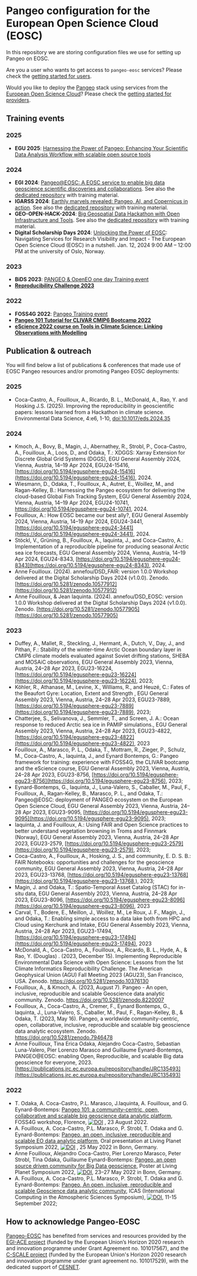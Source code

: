 # Pangeo configuration for the European Open Science Cloud (EOSC)

In this repository we are storing configuration files we use for setting up Pangeo on EOSC.

Are you a user who wants to get access to `pangeo-eosc` services?
Please check the [getting started for users](./users/users-getting-started.md).

Would you like to deploy the [Pangeo](https://pangeo.io/) stack using services
from the [European Open Science Cloud](https://open-science-cloud.ec.europa.eu/)?
Please check the [getting started for providers](./providers/providers-getting-started.md).

## Training events

### 2025
- **EGU 2025**: [Harnessing the Power of Pangeo: Enhancing Your Scientific Data Analysis Workflow with scalable open source tools](https://meetingorganizer.copernicus.org/EGU25/session/53638)

### 2024
- **EGI 2024**: [Pangeo@EOSC: A EOSC service to enable big data geoscience scientific discoveries and collaborations](https://indico.egi.eu/event/6441/contributions/19246/). See also the [dedicated repository](https://pangeo-data.github.io/egi2024-demo/) with training material.
- **IGARSS 2024**: [Earthly marvels revealed: Pangeo, AI, and Copernicus in action](https://www.2024.ieeeigarss.org/). See also the [dedicated repository](https://pangeo-data.github.io/pangeo-igarss2024/intro.html) with training material.
- **GEO-OPEN-HACK-2024**: [Big Geospatial Data Hackathon with Open Infrastructure and Tools](https://iiasa.ac.at/events/jun-2024/geo-open-hack-2024-big-geospatial-data-hackathon-with-open-infrastructure-and-tools). See also the [dedicated repository](https://pangeo-data.github.io/geo-open-hack-2024/intro.html) with training material.
- **Digital Scholarship Days 2024**: [Unlocking the Power of EOSC](https://www.ub.uio.no/english/courses-events/events/dsc/2024/digital-scholarship-days/21-unlocking-eosc.html): Navigating Services for Research Visibility and Impact - The European Open Science Cloud (EOSC) in a nutshell. Jan. 12, 2024 9:00 AM – 12:00 PM at the university of Oslo, Norway.

### 2023
- **BiDS 2023**: [PANGEO & OpenEO one day Training event](https://openeo.cloud/2023/09/05/bids23-satellite-event-monday-6th-november/)
- **[Reproducibility Challenge 2023](https://eds-book.github.io/reproducibility-challenge-2023/intro.html)**

### 2022
- **FOSS4G 2022**: [Pangeo Training event](https://pangeo-data.github.io/foss4g-2022)
- **[Pangeo 101 Tutorial for CLIVAR CMIP6 Bootcamp 2022](https://pangeo-data.github.io/clivar-2022/)**
- **[eScience 2022 course on Tools in Climate Science: Linking Observations with Modelling](https://pangeo-data.github.io/escience-2022/)**

## Publication & outreach

You will find below a list of publications & conferences that made use of EOSC Pangeo resources and/or promoting Pangeo EOSC deployments:

### 2025
- Coca-Castro, A., Fouilloux, A., Ricardo, B. L., McDonald, A., Rao, Y. and Hosking J.S. (2025). Improving the reproducibility in geoscientific papers: lessons learned from a Hackathon in climate science. Environmental Data Science, 4:e6, 1-10, [doi:10.1017/eds.2024.35](https://doi.org/10.1017/eds.2024.35)


### 2024

- Kmoch, A., Bovy, B., Magin, J., Abernathey, R., Strobl, P., Coca-Castro, A., Fouilloux, A., Loos, D., and Odaka, T.: XDGGS: Xarray Extension for Discrete Global Grid Systems (DGGS), EGU General Assembly 2024, Vienna, Austria, 14–19 Apr 2024, EGU24-15416, [https://doi.org/10.5194/egusphere-egu24-15416](https://doi.org/10.5194/egusphere-egu24-15416), 2024.
- Wiesmann, D., Odaka, T., Fouilloux, A., Autret, E., Woillez, M., and Ragan-Kelley, B.: Harnessing the Pangeo ecosystem for delivering the cloud-based Global Fish Tracking System, EGU General Assembly 2024, Vienna, Austria, 14–19 Apr 2024, EGU24-10741, https://doi.org/10.5194/egusphere-egu24-10741, 2024.
- Fouilloux, A.: How EOSC became our best ally?, EGU General Assembly 2024, Vienna, Austria, 14–19 Apr 2024, EGU24-3441, [https://doi.org/10.5194/egusphere-egu24-3441](https://doi.org/10.5194/egusphere-egu24-3441), 2024.
- Stöckl, V., Grüning, B., Fouilloux, A., Iaquinta, J., and Coca-Castro, A.: Implementation of a reproducible pipeline for producing seasonal Arctic sea ice forecasts, EGU General Assembly 2024, Vienna, Austria, 14–19 Apr 2024, EGU24-8343, [https://doi.org/10.5194/egusphere-egu24-8343](https://doi.org/10.5194/egusphere-egu24-8343), 2024.
- Anne Fouilloux. (2024). annefou/DSD_FAIR: version 1.0.0 Workshop delivered at the Digital Scholarship Days 2024 (v1.0.0). Zenodo. [https://doi.org/10.5281/zenodo.10577912](https://doi.org/10.5281/zenodo.10577912)
- Anne Fouilloux, & Jean Iaquinta. (2024). annefou/DSD_EOSC: version 1.0.0 Workshop delivered at the Digital Scholarship Days 2024 (v1.0.0). Zenodo. [https://doi.org/10.5281/zenodo.10577905](https://doi.org/10.5281/zenodo.10577905)

### 2023

- Duffey, A., Mallet, R., Steckling, J., Hermant, A., Dutch, V., Day, J., and Pithan, F.: Stability of the winter-time Arctic Ocean boundary layer in CMIP6 climate models evaluated against Soviet drifting stations, SHEBA and MOSAiC observations, EGU General Assembly 2023, Vienna, Austria, 24–28 Apr 2023, EGU23-16224, [https://doi.org/10.5194/egusphere-egu23-16224](https://doi.org/10.5194/egusphere-egu23-16224), 2023;
- Köhler, R., Athanase, M., Levine, X., Williams, R., and Heuzé, C.: Fates of the Beaufort Gyre: Location, Extent and Strength , EGU General Assembly 2023, Vienna, Austria, 24–28 Apr 2023, EGU23-7889, [https://doi.org/10.5194/egusphere-egu23-7889](https://doi.org/10.5194/egusphere-egu23-7889), 2023;
- Chatterjee, S., Selivanova, J., Semmler, T., and Screen, J. A.: Ocean response to reduced Arctic sea ice in PAMIP simulations., EGU General Assembly 2023, Vienna, Austria, 24–28 Apr 2023, EGU23-4822, [https://doi.org/10.5194/egusphere-egu23-4822](https://doi.org/10.5194/egusphere-egu23-4822), 2023
- Fouilloux, A., Marasco, P. L., Odaka, T., Mottram, R., Zieger, P., Schulz, M., Coca-Castro, A., Iaquinta, J., and Eynard Bontemps, G.: Pangeo framework for training: experience with FOSS4G, the CLIVAR bootcamp and the eScience course, EGU General Assembly 2023, Vienna, Austria, 24–28 Apr 2023, EGU23-8756, [https://doi.org/10.5194/egusphere-egu23-8756](https://doi.org/10.5194/egusphere-egu23-8756), 2023;
- Eynard-Bontemps, G., Iaquinta, J., Luna-Valero, S., Caballer, M., Paul, F., Fouilloux, A., Ragan-Kelley, B., Marasco, P. L., and Odaka, T.: Pangeo@EOSC: deployment of PANGEO ecosystem on the European Open Science Cloud, EGU General Assembly 2023, Vienna, Austria, 24–28 Apr 2023, EGU23-9095, [https://doi.org/10.5194/egusphere-egu23-9095](https://doi.org/10.5194/egusphere-egu23-9095), 2023;
- Iaquinta, J. and Fouilloux, A.: Using FAIR and Open Science practices to better understand vegetation browning in Troms and Finnmark (Norway), EGU General Assembly 2023, Vienna, Austria, 24–28 Apr 2023, EGU23-2579, [https://doi.org/10.5194/egusphere-egu23-2579](https://doi.org/10.5194/egusphere-egu23-2579), 2023;
- Coca-Castro, A., Fouilloux, A., Hosking, J. S., and community, E. D. S. B.: FAIR Notebooks: opportunities and challenges for the geoscience community, EGU General Assembly 2023, Vienna, Austria, 24–28 Apr 2023, EGU23-13768, [https://doi.org/10.5194/egusphere-egu23-13768](https://doi.org/10.5194/egusphere-egu23-13768,), 2023;
- Magin, J. and Odaka, T.: Spatio-Temporal Asset Catalog (STAC) for in-situ data, EGU General Assembly 2023, Vienna, Austria, 24–28 Apr 2023, EGU23-8096, [https://doi.org/10.5194/egusphere-egu23-8096](https://doi.org/10.5194/egusphere-egu23-8096), 2023
- Carval, T., Bodere, E., Meillon, J., Woillez, M., Le Roux, J. F., Magin, J., and Odaka, T.: Enabling simple access to a data lake both from HPC and Cloud using Kerchunk and Intake, EGU General Assembly 2023, Vienna, Austria, 24–28 Apr 2023, EGU23-17494, [https://doi.org/10.5194/egusphere-egu23-17494](https://doi.org/10.5194/egusphere-egu23-17494), 2023
- McDonald, A., Coca-Castro, A., Fouilloux, A., Ricardo, B. L., Hyde, A., & Rao, Y. (Douglas) . (2023, December 15). Implementing Reproducible Environmental Data Science with Open Science: Lessons from the 1st Climate Informatics Reproducibility Challenge. The American Geophysical Union (AGU) Fall Meeting 2023 (AGU23), San Francisco, USA. Zenodo. https://doi.org/10.5281/zenodo.10376130
- Fouilloux, A., & Kmoch, A. (2023, August 7). Pangeo - An open, inclusive, reproducible and scalable Geoscience data analytic community. Zenodo. https://doi.org/10.5281/zenodo.8220007
- Fouilloux, A., Coca-Castro, A., Cremer, F., Eynard Bontemps, G., Iaquinta, J., Luna-Valero, S., Caballer, M., Paul, F., Ragan-Kelley, B., & Odaka, T. (2023, May 16). Pangeo, a worldwide community-centric, open, collaborative, inclusive, reproducible and scalable big geoscience data analytic ecosystem. Zenodo. https://doi.org/10.5281/zenodo.7946478
- Anne Fouilloux, Tina Erica Odaka, Alejandro Coca-Castro, Sebastian Luna-Valero, Pier Lorenzo Marasco and Guillaume Eynard-Bontemps, PANGEO@EOSC: enabling Open, Reproducible, and scalable Big data geoscience for everyone, 2023. [https://publications.jrc.ec.europa.eu/repository/handle/JRC135493](https://publications.jrc.ec.europa.eu/repository/handle/JRC135493)

### 2022

- T. Odaka, A. Coca-Castro, P.L. Marasco, J.Iaquinta, A. Fouilloux,  and G. Eynard-Bontemps: [Pangeo 101: a community-centric, open, collaborative and scalable big geoscience data analytic platform](https://doi.org/10.5281/zenodo.7804619), FOSS4G workshop, Florence, [![DOI](https://zenodo.org/badge/DOI/10.5281/zenodo.7804619.svg)](https://doi.org/10.5281/zenodo.7804619) , 23 August 2022.
- A. Fouilloux, A. Coca-Castro, P.L. Marasco, P. Strobl, T. Odaka and G. Eynard-Bontemps: [Pangeo, an open, inclusive, reproducible and scalable EO data analytic platform](https://doi.org/10.5281/zenodo.7804597), Oral presentation at Living Planet Symposium 2022, [![DOI](https://zenodo.org/badge/DOI/10.5281/zenodo.7804597.svg)](https://doi.org/10.5281/zenodo.7804597) , 25 May 2022 in Bonn, Germany.
- Anne Fouilloux, Alejandro Coca-Castro, Pier Lorenzo Marasco, Peter Strobl, Tina Odaka, Guillaume Eynard-Bontemps: [Pangeo, an open source driven community for Big Data geoscience](https://doi.org/10.5281/zenodo.7804572), Poster at Living Planet Symposium 2022, [![DOI](https://zenodo.org/badge/DOI/10.5281/zenodo.7804572.svg)](https://doi.org/10.5281/zenodo.7804572), 23–27 May 2022 in Bonn, Germany.
- A. Fouilloux, A. Coca-Castro, P.L. Marasco, P. Strobl, T. Odaka and G. Eynard-Bontemps: [Pangeo, An open, inclusive, reproducible and scalable Geoscience data analytic community](https://doi.org/10.5281/zenodo.7803457), ICAS (International Computing in the Atmospheric Sciences Symposium), [![DOI](https://zenodo.org/badge/DOI/10.5281/zenodo.7803457.svg)](https://doi.org/10.5281/zenodo.7803457), 11-15 September 2022;

## How to acknowledge Pangeo-EOSC

[Pangeo-EOSC](https://github.com/pangeo-data/pangeo-eosc/) has benefited from services and resources provided by the [EGI-ACE project](https://www.egi.eu/project/egi-ace/) (funded by the European Union’s Horizon 2020 research and innovation programme under Grant Agreement no. 101017567), and the [C-SCALE project](https://c-scale.eu/) (funded by the European Union's Horizon 2020 research and innovation programme under grant agreement no. 101017529), with the dedicated support of [CESNET](https://www.cesnet.cz/en/).
